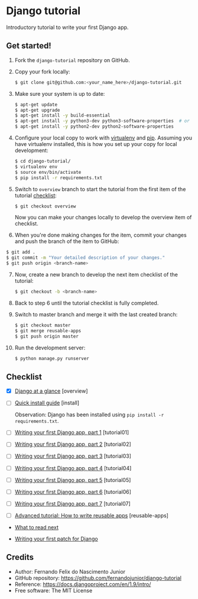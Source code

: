 # Django tutorial

Introductory tutorial to write your first Django app.

## Get started!

1. Fork the `django-tutorial` repository on GitHub.

2. Copy your fork locally:

    ```sh
    $ git clone git@github.com:<your_name_here>/django-tutorial.git
    ```

3. Make sure your system is up to date:

    ```sh
    $ apt-get update
    $ apt-get upgrade
    $ apt-get install -y build-essential
    $ apt-get install -y python3-dev python3-software-properties  # or
    $ apt-get install -y python2-dev python2-software-properties
    ```

4. Configure your local copy to work with
[virtualenv](https://virtualenv.pypa.io/) and [pip](https://pip.pypa.io).
Assuming you have virtualenv installed, this is how you set up your copy for
local development:

    ```sh
    $ cd django-tutorial/
    $ virtualenv env
    $ source env/bin/activate
    $ pip install -r requirements.txt
    ```

5. Switch to `overview` branch to start the tutorial from the first item of
the tutorial [checklist](#checklist):

    ```sh
    $ git checkout overview
    ```

   Now you can make your changes locally to develop the overview item of
   checklist.

6. When you're done making changes for the item, commit your changes and push
the branch of the item to GitHub:

 ```sh
 $ git add .
 $ git commit -m "Your detailed description of your changes."
 $ git push origin <branch-name>
 ```

7. Now, create a new branch to develop the next item checklist of the tutorial:

    ```sh
    $ git checkout -b <branch-name>
    ```

8. Back to step 6 until the tutorial checklist is fully completed.

9. Switch to master branch and merge it with the last created branch:

    ```sh
    $ git checkout master
    $ git merge reusable-apps
    $ git push origin master
    ```

10. Run the development server:

    ```sh
    $ python manage.py runserver
    ```

## Checklist

* [x] [Django at a glance](https://docs.djangoproject.com/en/1.9/intro/overview/) [overview]

* [ ] [Quick install guide](https://docs.djangoproject.com/en/1.9/intro/install/) [install]

    Observation: Django has been installed using `pip install -r requirements.txt`.

* [ ] [Writing your first Django app, part 1](https://docs.djangoproject.com/en/1.9/intro/tutorial01/) [tutorial01]

* [ ] [Writing your first Django app, part 2](https://docs.djangoproject.com/en/1.9/intro/tutorial02/) [tutorial02]

* [ ] [Writing your first Django app, part 3](https://docs.djangoproject.com/en/1.9/intro/tutorial03/) [tutorial03]

* [ ] [Writing your first Django app, part 4](https://docs.djangoproject.com/en/1.9/intro/tutorial04/) [tutorial04]

* [ ] [Writing your first Django app, part 5](https://docs.djangoproject.com/en/1.9/intro/tutorial05/) [tutorial05]

* [ ] [Writing your first Django app, part 6](https://docs.djangoproject.com/en/1.9/intro/tutorial06/) [tutorial06]

* [ ] [Writing your first Django app, part 7](https://docs.djangoproject.com/en/1.9/intro/tutorial07/) [tutorial07]

* [ ] [Advanced tutorial: How to write reusable apps](https://docs.djangoproject.com/en/1.9/intro/reusable-apps/) [reusable-apps]

* [What to read next](https://docs.djangoproject.com/en/1.9/intro/whatsnext/)

* [Writing your first patch for Django](https://docs.djangoproject.com/en/1.9/intro/contributing/)

## Credits

* Author: Fernando Felix do Nascimento Junior
* GitHub repository: https://github.com/fernandojunior/django-tutorial
* Reference: https://docs.djangoproject.com/en/1.9/intro/
* Free software: The MIT License
